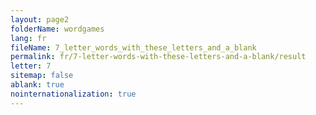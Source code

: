 ```yaml
---
layout: page2
folderName: wordgames
lang: fr
fileName: 7_letter_words_with_these_letters_and_a_blank
permalink: fr/7-letter-words-with-these-letters-and-a-blank/result
letter: 7
sitemap: false
ablank: true
nointernationalization: true
---
```

